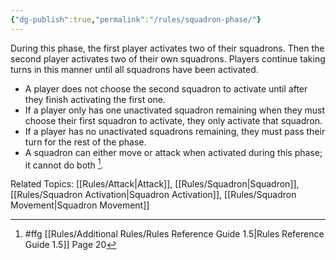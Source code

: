 ```yaml
---
{"dg-publish":true,"permalink":"/rules/squadron-phase/"}
---
```


During this phase, the first player activates two of their squadrons. Then the second player activates two of their own squadrons. Players continue taking turns in this manner until all squadrons have been activated.

- A player does not choose the second squadron to activate until after they finish activating the first one.
- If a player only has one unactivated squadron remaining when they must choose their first squadron to activate, they only activate that squadron.
- If a player has no unactivated squadrons remaining, they must pass their turn for the rest of the phase.
- A squadron can either move or attack when activated during this phase; it cannot do both [^1].

Related Topics: [[Rules/Attack\|Attack]], [[Rules/Squadron\|Squadron]], [[Rules/Squadron Activation\|Squadron Activation]], [[Rules/Squadron Movement\|Squadron Movement]]

[^1]: #ffg [[Rules/Additional Rules/Rules Reference Guide 1.5\|Rules Reference Guide 1.5]] Page 20